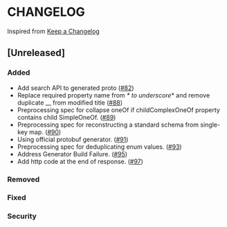 # CHANGELOG

Inspired from [Keep a Changelog](https://keepachangelog.com/en/1.0.0/)

## [Unreleased]
### Added
- Add search API to generated proto ([#82](https://github.com/opensearch-project/opensearch-protobufs/pull/82))
- Replace required property name from _* to underscore_* and remove duplicate __ from modified title ([#88](https://github.com/opensearch-project/opensearch-protobufs/pull/88))
- Preprocessing spec for collapse oneOf if childComplexOneOf property contains child SimpleOneOf. ([#89](https://github.com/opensearch-project/opensearch-protobufs/pull/89))
- Preprocessing spec for reconstructing a standard schema from single-key map. ([#90](https://github.com/opensearch-project/opensearch-protobufs/pull/90))
- Using official protobuf generator. ([#91](https://github.com/opensearch-project/opensearch-protobufs/pull/91))
- Preprocessing spec for deduplicating enum values. ([#93](https://github.com/opensearch-project/opensearch-protobufs/pull/93))
- Address Generator Build Failure. ([#95](https://github.com/opensearch-project/opensearch-protobufs/pull/95))
- Add http code at the end of response. ([#97](https://github.com/opensearch-project/opensearch-protobufs/pull/97))
### Removed

### Fixed

### Security
